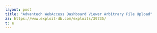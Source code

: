 ```yaml
---
layout: post
title: "Advantech WebAccess Dashboard Viewer Arbitrary File Upload"
zz: https://www.exploit-db.com/exploits/39735/
t: e
---
```

